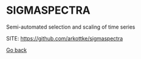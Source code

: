 # SIGMASPECTRA
 
 Semi-automated selection and scaling of time series
 
 SITE: https://github.com/arkottke/sigmaspectra

 [Go back](https://portable-linux-apps.github.io/apps.html)
